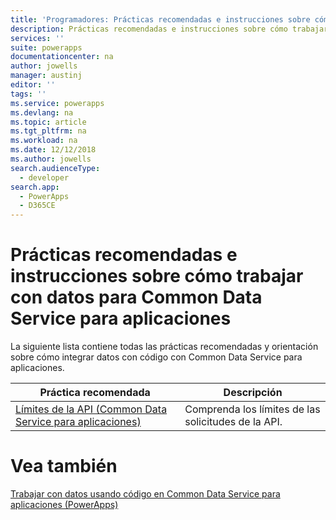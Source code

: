 ```yaml
---
title: 'Programadores: Prácticas recomendadas e instrucciones sobre cómo trabajar con datos para Common Data Service para aplicaciones | Microsoft Docs'
description: Prácticas recomendadas e instrucciones sobre cómo trabajar con datos para programadores de Common Data Service para aplicaciones en PowerApps
services: ''
suite: powerapps
documentationcenter: na
author: jowells
manager: austinj
editor: ''
tags: ''
ms.service: powerapps
ms.devlang: na
ms.topic: article
ms.tgt_pltfrm: na
ms.workload: na
ms.date: 12/12/2018
ms.author: jowells
search.audienceType:
  - developer
search.app:
  - PowerApps
  - D365CE
---
```


# <a name="best-practices-and-guidance-around-working-with-data-for-the-common-data-service-for-apps"></a>Prácticas recomendadas e instrucciones sobre cómo trabajar con datos para Common Data Service para aplicaciones

La siguiente lista contiene todas las prácticas recomendadas y orientación sobre cómo integrar datos con código con Common Data Service para aplicaciones.

|Práctica recomendada  |Descripción  |
|---------|---------|
|[Límites de la API (Common Data Service para aplicaciones)](../../api-limits.md)     |Comprenda los límites de las solicitudes de la API.         |

# <a name="see-also"></a>Vea también
[Trabajar con datos usando código en Common Data Service para aplicaciones (PowerApps)](../../work-with-data-cds.md)<br />